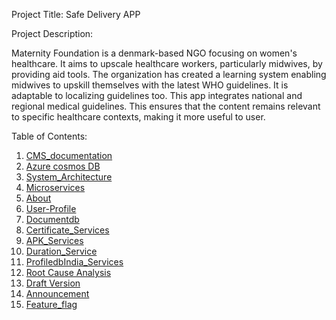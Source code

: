 
Project Title:   Safe Delivery APP


Project Description:

Maternity Foundation is a denmark-based NGO focusing on women's healthcare. It aims to upscale healthcare workers, particularly midwives, by providing aid tools. The organization has created a learning system enabling midwives to upskill themselves with the latest WHO guidelines. It is adaptable to localizing guidelines too. This app integrates national and regional medical guidelines. This ensures that the content remains relevant to specific healthcare contexts, making it more useful to user.

Table of Contents:

1. [CMS_documentation](backend_documentation\cms_documentation.md)
2. [Azure cosmos DB](backend_documentation\azure_cosmos_db.md)
3. [System_Architecture](backend_documentation\system_Architecture.md)
4. [Microservices](backend_documentation\microservices.md)
5. [About](backend_documentation\about.md)
6. [User-Profile](backend_documentation\profile.md)
7. [Documentdb](backend_documentation\documentdb.md)
8. [Certificate_Services](backend_documentation\certificate_service.md)
9. [APK_Services](backend_documentation\apkservice.md)
10. [Duration_Service](backend_documentation\duration_service.md)
11. [ProfiledbIndia_Services](backend_documentation\profiledbindia.md)
12. [Root Cause Analysis](backend_documentation\RCA.md)
13. [Draft Version](backend_documentation\draft_version.md)
14. [Announcement](backend_documentation\announcement.md)
15. [Feature_flag](backend_documentation\feature_flag.md)

















        